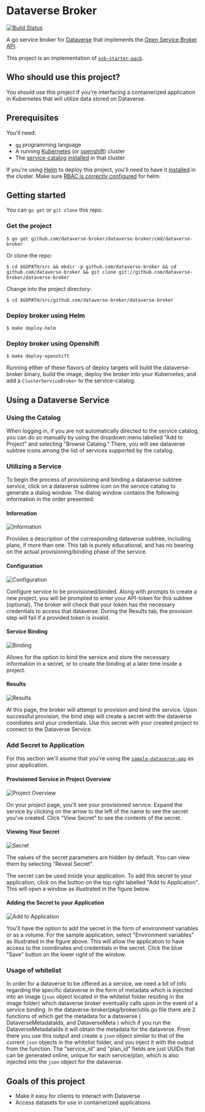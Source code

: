 # Dataverse Broker

[![Build Status](https://travis-ci.org/dataverse-broker/dataverse-broker.svg?branch=master)](https://travis-ci.org/dataverse-broker/dataverse-broker "Travis")

A go service broker for [Dataverse](https://dataverse.org) that implements the
[Open Service Broker API](https://github.com/openservicebrokerapi/servicebroker).

This project is an implementation of [`osb-starter-pack`](https://github.com/pmorie/osb-starter-pack).

## Who should use this project?

You should use this project if you're interfacing a containerized application in Kubernetes that will utilize data stored on Dataverse.

## Prerequisites

You'll need:

- [`go`](https://golang.org/dl/) programming language
- A running [Kubernetes](https://github.com/kubernetes/kubernetes) (or [openshift](https://github.com/openshift/origin/)) cluster
- The [service-catalog](https://github.com/kubernetes-incubator/service-catalog)
  [installed](https://github.com/kubernetes-incubator/service-catalog/blob/master/docs/install.md)
  in that cluster

If you're using [Helm](https://helm.sh) to deploy this project, you'll need to
have it [installed](https://docs.helm.sh/using_helm/#quickstart) in the cluster.
Make sure [RBAC is correctly configured](https://docs.helm.sh/using_helm/#rbac)
for helm.

## Getting started

You can `go get` or `git clone` this repo.

### Get the project

```console
$ go get github.com/dataverse-broker/dataverse-broker/cmd/dataverse-broker
```

Or clone the repo:

```console
$ cd $GOPATH/src && mkdir -p github.com/dataverse-broker && cd github.com/dataverse-broker && git clone git://github.com/dataverse-broker/dataverse-broker
```

Change into the project directory:

```console
$ cd $GOPATH/src/github.com/dataverse-broker/dataverse-broker
```

### Deploy broker using Helm

```console
$ make deploy-helm
```

### Deploy broker using Openshift

```console
$ make deploy-openshift
```

Running either of these flavors of deploy targets will build the dataverse-broker binary,
build the image, deploy the broker into your Kubernetes, and add a
`ClusterServiceBroker` to the service-catalog.

## Using a Dataverse Service

### Using the Catalog

When logging in, if you are not automatically directed to the service catalog, you can do so manually by using the dropdown menu labelled "Add to Project" and selecting "Browse Catalog." There, you will see dataverse subtree icons among the list of services supported by the catalog.

### Utilizing a Service

To begin the process of provisioning and binding a dataverse subtree service, click on a dataverse subtree icon on the service catalog to generate a dialog window. The dialog window contains the following information in the order presented:

#### Information

![Information](/screenshots/Information.png?raw=true "Information tab of a Dataverse Service")

Provides a description of the corresponding dataverse subtree, including plans, if more than one. This tab is purely educational, and has no bearing on the actual provisioning/binding phase of the service.

#### Configuration

![Configuration](/screenshots/Configuration.png?raw=true "Configuration tab of a Dataverse Service")

Configure service to be provisioned/binded. Along with prompts to create a new project, you will be prompted to enter your API-token for this subtree (optional). The broker will check that your token has the necessary credentials to access that dataverse. During the Results tab, the provision step will fail if a provided token is invalid.

#### Service Binding

![Binding](/screenshots/Binding.png?raw=true "Binding tab of a Dataverse Service")

Allows for the option to bind the service and store the necessary information in a secret, or to create the binding at a later time inside a project.

#### Results

![Results](/screenshots/Results.png?raw=true "Results tab of a Dataverse Service")

At this page, the broker will attempt to provision and bind the service. Upon successful provision, the bind step will create a secret with the dataverse coordiates and your credentials. Use this secret with your created project to connect to the Dataverse Service.

### Add Secret to Application

For this section we'll asume that you're using the [`sample-dataverse-app`](https://github.com/dataverse-broker/sample-dataverse-app) as your application.

#### Provisioned Service in Project Overview

![Project Overview](/screenshots/ProjectOverview.png?raw=true "Project overview showing a provisioned service")

On your project page, you'll see your provisioned service. Expand the service by clicking on the arrow to the left of the name to see the secret you've created. Click "View Secret" to see the contents of the secret.

#### Viewing Your Secret

![Secret](/screenshots/Secret.png?raw=true "Secret")

The values of the secret parameters are hidden by default. You can view them by selecting "Reveal Secret".

The secret can be used inside your application. To add this secret to your application, click on the button on the top right labelled "Add to Application". This will open a window as illustrated in the figure below.

#### Adding the Secret to your Application

![Add to Application](/screenshots/Secret-AddToApplication.png?raw=true "Adding secret to sample application")

You'll have the option to add the secret in the form of environment variables or as a volume. For the sample application, select "Environment variables" as illustrated in the figure above. This will allow the application to have access to the coordinates and credentials in the secret. Click the blue "Save" button on the lower right of the window.

### Usage of whitelist

In order for a dataverse to be offered as a service, we need a bit of info regarding the specific dataverse in the form of metadata which is injected into an image (`json` object located in the whitelist folder residing in the image folder) which dataverse broker eventually calls upon in the event of a service binding. In the dataverse-broker/pkg/broker/utils.go file there are 2 functions of which get the metadata for a dataverse ( DataverseMetadataIds, and DataverseMeta ) which if you run the DataverseMetadataIds it will obtain the metadata for the dataverse. From there you use this output and create a `json` object similar to that of the current `json` objects in the whitelist folder, and you inject it with the output from the function. The "service_id" and "plan_id" fields are just UUIDs that can be generated online, unique for each service/plan, which is also injected into the `json` object for the dataverse.

## Goals of this project

- Make it easy for clients to interact with Dataverse
- Access datasets for use in containerized applications
